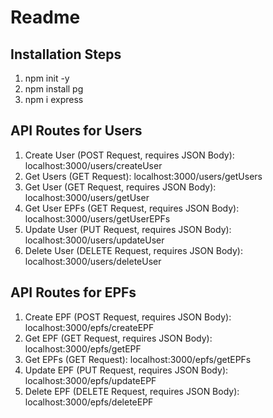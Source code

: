 # Readme

## Installation Steps
1. npm init -y
2. npm install pg
3. npm i express

## API Routes for Users
1. Create User (POST Request, requires JSON Body): localhost:3000/users/createUser
2. Get Users (GET Request): localhost:3000/users/getUsers
3. Get User (GET Request, requires JSON Body): localhost:3000/users/getUser 
4. Get User EPFs (GET Request, requires JSON Body): localhost:3000/users/getUserEPFs
5. Update User (PUT Request, requires JSON Body): localhost:3000/users/updateUser
6. Delete User (DELETE Request, requires JSON Body): localhost:3000/users/deleteUser

## API Routes for EPFs
1. Create EPF (POST Request, requires JSON Body): localhost:3000/epfs/createEPF
2. Get EPF (GET Request, requires JSON Body): localhost:3000/epfs/getEPF
3. Get EPFs (GET Request): localhost:3000/epfs/getEPFs 
4. Update EPF (PUT Request, requires JSON Body): localhost:3000/epfs/updateEPF
5. Delete EPF (DELETE Request, requires JSON Body): localhost:3000/epfs/deleteEPF

